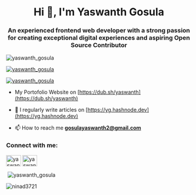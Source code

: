 <h1 align="center">Hi 👋, I'm Yaswanth Gosula</h1>
<h3 align="center">An experienced frontend web developer with a strong passion for creating exceptional digital experiences and aspiring Open Source Contributor</h3>

<p align="left"> <img src="https://komarev.com/ghpvc/?username=yashug&label=Profile%20views&color=0e75b6&style=flat" alt="yaswanth_gosula" /> </p>

<p align="left"> <a href="https://github.com/ryo-ma/github-profile-trophy"><img src="https://github-profile-trophy.vercel.app/?username=yashug" alt="yaswanth_gosula" /></a> </p>

<p align="left"> <a href="https://twitter.com/urstrulyyashu5" target="blank"><img src="https://img.shields.io/twitter/follow/urstrulyyashu5?logo=twitter&style=for-the-badge" alt="yaswanth_gosula" /></a> </p>

- My Portofolio Website on [https://dub.sh/yaswanth](https://dub.sh/yaswanth)

- 📝 I regularly write articles on [https://yg.hashnode.dev](https://yg.hashnode.dev)

- 📫 How to reach me **gosulayaswanth2@gmail.com**

<h3 align="left">Connect with me:</h3>
<p align="left">
<a href="https://twitter.com/urstrulyyashu5" target="blank"><img align="center" src="https://raw.githubusercontent.com/rahuldkjain/github-profile-readme-generator/master/src/images/icons/Social/twitter.svg" alt="yaswanth_gosula" height="30" width="40" /></a>
<a href="https://linkedin.com/in/yaswanthg5" target="blank"><img align="center" src="https://raw.githubusercontent.com/rahuldkjain/github-profile-readme-generator/master/src/images/icons/Social/linked-in-alt.svg" alt="yaswanth_gosula" height="30" width="40" /></a>
</p>

<p>&nbsp;<img align="center" src="https://github-readme-stats.vercel.app/api?username=yashug&show_icons=true&locale=en" alt="yaswanth_gosula" /></p>

<p><img align="center" src="https://github-readme-streak-stats.herokuapp.com/?user=yashug&" alt="ninad3721" /></p>
